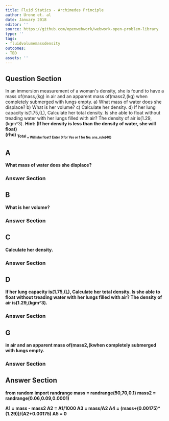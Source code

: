 ```yaml
---
title: Fluid Statics - Archimedes Principle
author: Urone et. al
date: January 2018
editor: ''
source: https://github.com/openwebwork/webwork-open-problem-library
type: ''
tags:
- fluidvolumemassdensity
outcomes:
- TBD
assets: ''
---
```


## Question Section 

In an immersion measurement of a woman's density, she is found to have a mass of(mass,(kg) in air and an apparent mass of(mass2,(kg) when completely submerged with lungs empty. 
a) What mass of water does she displace?
b) What is her volume?
c) Calculate her density.
d) If her lung capacity is(1.75,(L), Calculate her total density. Is she able to float without treading water with her lungs filled with air? The density of air is(1.29,(kgm^3).
<b>Hint:<b> (If her density is less than the density of water, she will float)  
(rho) <sub>Total<sub> =
Will she float? Enter 0 for Yes or 1 for No: 
ans_rule(40)
## A
What mass of water does she displace?
### Answer Section
## B
What is her volume?
### Answer Section
## C
Calculate her density.
### Answer Section
## D
If her lung capacity is(1.75,(L), Calculate her total density. Is she able to float without treading water with her lungs filled with air? The density of air is(1.29,(kgm^3).
### Answer Section
## G
in air and an apparent mass of(mass2,(kwhen completely submerged with lungs empty. 
### Answer Section


## Answer Section

from random import randrange
mass = randrange(50,70,0.1)
mass2 = randrange(0.06,0.09,0.0001)

A1 = mass - mass2
A2 = A1/1000
A3 = mass/A2
A4 = (mass+(0.00175)*(1.29))/(A2+0.00175)
A5 = 0